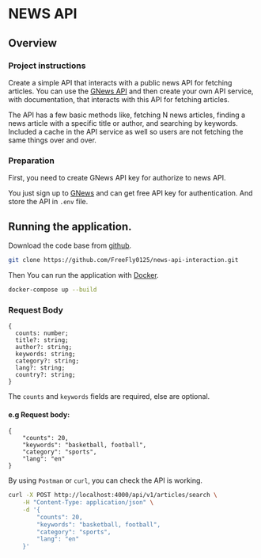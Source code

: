 # NEWS API

## Overview

### Project instructions

Create a simple API that interacts with a public news API for fetching articles. You can use the [GNews API](https://gnews.io) and then create your own API service, with documentation, that interacts with this API for fetching articles.

The API has a few basic methods like, fetching N news articles, finding a news article with a specific title or author, and searching by keywords. Included a cache in the API service as well so users are not fetching the same things over and over.

### Preparation

First, you need to create GNews API key for authorize to news API.

You just sign up to [GNews](https://gnews.io) and can get free API key for authentication. And store the API in `.env` file.

## Running the application.

Download the code base from [github](https://github.com/FreeFly0125/news-api-interaction.git).

```bash
git clone https://github.com/FreeFly0125/news-api-interaction.git
```

Then You can run the application with [Docker](https://docker.com).

```bash
docker-compose up --build
```

### Request Body

```
{
  counts: number;
  title?: string;
  author?: string;
  keywords: string;
  category?: string;
  lang?: string;
  country?: string;
}
```

The `counts` and `keywords` fields are required, else are optional.

#### e.g Request body:

```
{
    "counts": 20,
    "keywords": "basketball, football",
    "category": "sports",
    "lang": "en"
}
```

By using `Postman` or `curl`, you can check the API is working.

```bash
curl -X POST http://localhost:4000/api/v1/articles/search \
    -H "Content-Type: application/json" \
    -d '{
        "counts": 20,
        "keywords": "basketball, football",
        "category": "sports",
        "lang": "en"
    }'

```
